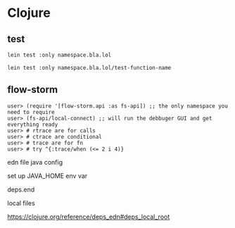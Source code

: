 # Clojure

## test

```bash
lein test :only namespace.bla.lol
```

```bash
lein test :only namespace.bla.lol/test-function-name
```

## flow-storm

```
user> (require '[flow-storm.api :as fs-api]) ;; the only namespace you need to require
user> (fs-api/local-connect) ;; will run the debbuger GUI and get everything ready
user> # rtrace are for calls
user> # ctrace are conditional
user> # trace are for fn
user> # try ^{:trace/when (<= 2 i 4)}
```

edn file java config

set up JAVA_HOME env var

deps.end

local files

https://clojure.org/reference/deps_edn#deps_local_root
